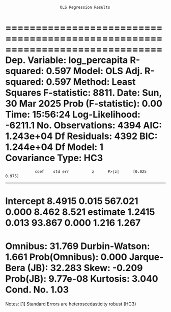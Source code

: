                             OLS Regression Results                            
==============================================================================
Dep. Variable:          log_percapita   R-squared:                       0.597
Model:                            OLS   Adj. R-squared:                  0.597
Method:                 Least Squares   F-statistic:                     8811.
Date:                Sun, 30 Mar 2025   Prob (F-statistic):               0.00
Time:                        15:56:24   Log-Likelihood:                -6211.1
No. Observations:                4394   AIC:                         1.243e+04
Df Residuals:                    4392   BIC:                         1.244e+04
Df Model:                           1                                         
Covariance Type:                  HC3                                         
==============================================================================
                 coef    std err          z      P>|z|      [0.025      0.975]
------------------------------------------------------------------------------
Intercept      8.4915      0.015    567.021      0.000       8.462       8.521
estimate       1.2415      0.013     93.867      0.000       1.216       1.267
==============================================================================
Omnibus:                       31.769   Durbin-Watson:                   1.661
Prob(Omnibus):                  0.000   Jarque-Bera (JB):               32.283
Skew:                          -0.209   Prob(JB):                     9.77e-08
Kurtosis:                       3.040   Cond. No.                         1.03
==============================================================================

Notes:
[1] Standard Errors are heteroscedasticity robust (HC3)